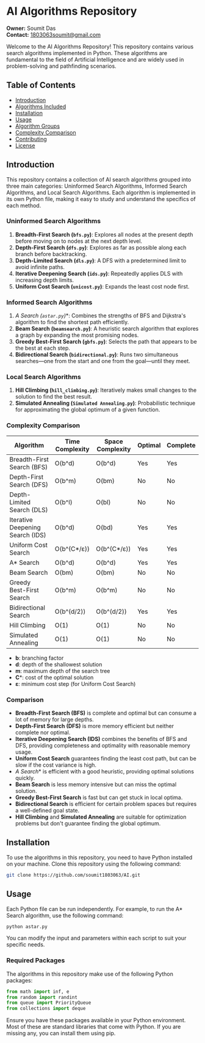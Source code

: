 # AI Algorithms Repository

**Owner:** Soumit Das  
**Contact:** [1803063soumit@gmail.com](mailto:1803063soumit@gmail.com)

Welcome to the AI Algorithms Repository! This repository contains various search algorithms implemented in Python. These algorithms are fundamental to the field of Artificial Intelligence and are widely used in problem-solving and pathfinding scenarios.

## Table of Contents

- [Introduction](#introduction)
- [Algorithms Included](#algorithms-included)
- [Installation](#installation)
- [Usage](#usage)
- [Algorithm Groups](#algorithm-groups)
- [Complexity Comparison](#complexity-comparison)
- [Contributing](#contributing)
- [License](#license)

## Introduction

This repository contains a collection of AI search algorithms grouped into three main categories: Uninformed Search Algorithms, Informed Search Algorithms, and Local Search Algorithms. Each algorithm is implemented in its own Python file, making it easy to study and understand the specifics of each method.

### Uninformed Search Algorithms

1. **Breadth-First Search (`bfs.py`)**: Explores all nodes at the present depth before moving on to nodes at the next depth level.
2. **Depth-First Search (`dfs.py`)**: Explores as far as possible along each branch before backtracking.
3. **Depth-Limited Search (`dls.py`)**: A DFS with a predetermined limit to avoid infinite paths.
4. **Iterative Deepening Search (`ids.py`)**: Repeatedly applies DLS with increasing depth limits.
5. **Uniform Cost Search (`unicost.py`)**: Expands the least cost node first.

### Informed Search Algorithms

1. **A* Search (`astar.py`)**: Combines the strengths of BFS and Dijkstra's algorithm to find the shortest path efficiently.
2. **Beam Search (`beamsearch.py`)**: A heuristic search algorithm that explores a graph by expanding the most promising nodes.
3. **Greedy Best-First Search (`gbfs.py`)**: Selects the path that appears to be the best at each step.
4. **Bidirectional Search (`bidirectional.py`)**: Runs two simultaneous searches—one from the start and one from the goal—until they meet.

### Local Search Algorithms

1. **Hill Climbing (`hill_climbing.py`)**: Iteratively makes small changes to the solution to find the best result.
2. **Simulated Annealing (`Simulated Annealing.py`)**: Probabilistic technique for approximating the global optimum of a given function.

### Complexity Comparison

| Algorithm                  | Time Complexity        | Space Complexity       | Optimal | Complete |
|----------------------------|------------------------|------------------------|---------|----------|
| Breadth-First Search (BFS) | O(b^d)                 | O(b^d)                 | Yes     | Yes      |
| Depth-First Search (DFS)   | O(b^m)                 | O(bm)                  | No      | No       |
| Depth-Limited Search (DLS) | O(b^l)                 | O(bl)                  | No      | No       |
| Iterative Deepening Search (IDS) | O(b^d)          | O(bd)                  | Yes     | Yes      |
| Uniform Cost Search        | O(b^(C*/ε))            | O(b^(C*/ε))            | Yes     | Yes      |
| A* Search                  | O(b^d)                 | O(b^d)                 | Yes     | Yes      |
| Beam Search                | O(bm)                  | O(bm)                  | No      | No       |
| Greedy Best-First Search   | O(b^m)                 | O(b^m)                 | No      | No       |
| Bidirectional Search       | O(b^(d/2))             | O(b^(d/2))             | Yes     | Yes      |
| Hill Climbing              | O(1)                   | O(1)                   | No      | No       |
| Simulated Annealing        | O(1)                   | O(1)                   | No      | No       |

- **b**: branching factor
- **d**: depth of the shallowest solution
- **m**: maximum depth of the search tree
- **C***: cost of the optimal solution
- **ε**: minimum cost step (for Uniform Cost Search)

### Comparison

- **Breadth-First Search (BFS)** is complete and optimal but can consume a lot of memory for large depths.
- **Depth-First Search (DFS)** is more memory efficient but neither complete nor optimal.
- **Iterative Deepening Search (IDS)** combines the benefits of BFS and DFS, providing completeness and optimality with reasonable memory usage.
- **Uniform Cost Search** guarantees finding the least cost path, but can be slow if the cost variance is high.
- **A* Search** is efficient with a good heuristic, providing optimal solutions quickly.
- **Beam Search** is less memory intensive but can miss the optimal solution.
- **Greedy Best-First Search** is fast but can get stuck in local optima.
- **Bidirectional Search** is efficient for certain problem spaces but requires a well-defined goal state.
- **Hill Climbing** and **Simulated Annealing** are suitable for optimization problems but don't guarantee finding the global optimum.

## Installation

To use the algorithms in this repository, you need to have Python installed on your machine. Clone this repository using the following command:

```bash
git clone https://github.com/soumit1803063/AI.git
```

## Usage

Each Python file can be run independently. For example, to run the A* Search algorithm, use the following command:

```bash
python astar.py
```

You can modify the input and parameters within each script to suit your specific needs.

### Required Packages

The algorithms in this repository make use of the following Python packages:

```python
from math import inf, e
from random import randint
from queue import PriorityQueue
from collections import deque
```

Ensure you have these packages available in your Python environment. Most of these are standard libraries that come with Python. If you are missing any, you can install them using pip.

